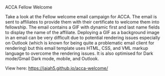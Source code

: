 ACCA Fellow Welcome

Take a look at the Fellow welcome email campaign for ACCA. The email is sent to affiliates to provide them with their certificate to welcome them into fellowship. The email contains a GIF with dynamic first and last name fields to display the name of the affiliate. Deploying a GIF as a background image in an email can be very difficult due to potential rendering issues especially on Outlook (which is known for being quite a problematic email client for rendering) but this email template uses HTML, CSS, and VML markup language to overcome the rendering issues. It is also optimised for Dark mode/Gmail Dark mode, mobile, and Outlook.

View here: https://jaiah5.github.io/acca-welcome/ 
